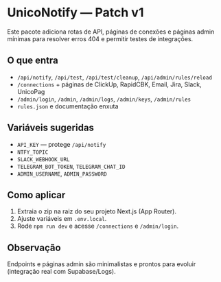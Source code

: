 # UnicoNotify — Patch v1

Este pacote adiciona rotas de API, páginas de conexões e páginas admin mínimas para resolver erros 404 e permitir testes de integrações.

## O que entra
- `/api/notify`, `/api/test`, `/api/test/cleanup`, `/api/admin/rules/reload`
- `/connections` + páginas de ClickUp, RapidCBK, Email, Jira, Slack, UnicoPag
- `/admin/login`, `/admin`, `/admin/logs`, `/admin/keys`, `/admin/rules`
- `rules.json` e documentação enxuta

## Variáveis sugeridas
- `API_KEY` — protege `/api/notify`
- `NTFY_TOPIC`
- `SLACK_WEBHOOK_URL`
- `TELEGRAM_BOT_TOKEN`, `TELEGRAM_CHAT_ID`
- `ADMIN_USERNAME`, `ADMIN_PASSWORD`

## Como aplicar
1) Extraia o zip na raiz do seu projeto Next.js (App Router).
2) Ajuste variáveis em `.env.local`.
3) Rode `npm run dev` e acesse `/connections` e `/admin/login`.

## Observação
Endpoints e páginas admin são minimalistas e prontos para evoluir (integração real com Supabase/Logs).
